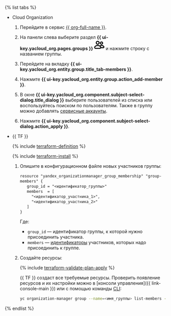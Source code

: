 {% list tabs %}

- Cloud Organization

    1. Перейдите в сервис [{{ org-full-name }}]({{link-org-main}}).

    1. На панели слева выберите раздел **{{ ui-key.yacloud_org.pages.groups }}** ![icon-services](../../_assets/console-icons/persons.svg) и нажмите строку с названием группы.

    1. Перейдите на вкладку **{{ ui-key.yacloud_org.entity.group.title_tab-members }}**.

    1. Нажмите **{{ ui-key.yacloud_org.entity.group.action_add-member }}**.

    1. В окне **{{ ui-key.yacloud_org.component.subject-select-dialog.title_dialog }}** выберите пользователей из списка или воспользуйтесь поиском по пользователям. Также в группу можно добавлять [сервисные аккаунты](../../iam/concepts/users/service-accounts.md).

    1. Нажмите **{{ ui-key.yacloud_org.component.subject-select-dialog.action_apply }}**.

- {{ TF }}

  {% include [terraform-definition](../../_tutorials/terraform-definition.md) %}

  {% include [terraform-install](../../_includes/terraform-install.md) %}

  1. Опишите в конфигурационном файле новых участников группы:

     ```hcl
     resource "yandex_organizationmanager_group_membership" "group-members" {
        group_id = "<идентификатор_группы>"
        members  = [
          "<идентификатор_участника_1>",
          "<идентификатор_участника_2>"
        ]
     }
     ```

     Где:

     * `group_id` — идентификатор группы, к которой нужно присоединить участника.
     * `members` — [идентификаторы](../../organization/operations/users-get.md) участников, которых надо присоединить к группе.

  1. Создайте ресурсы:

      {% include [terraform-validate-plan-apply](../../_tutorials/terraform-validate-plan-apply.md) %}
      
      {{ TF }} создаст все требуемые ресурсы. Проверить появление ресурсов и их настройки можно в [консоли управления]({{ link-console-main }}) или с помощью команды [CLI](../../cli/quickstart.md):

      ```bash
      yc organization-manager group --name=<имя_группы> list-members --organization-id=<идентификатор_организации>
      ```

{% endlist %}